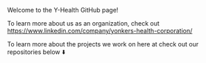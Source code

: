 Welcome to the Y-Health GitHub page!

To learn more about us as an organization, check out https://www.linkedin.com/company/yonkers-health-corporation/

To learn more about the projects we work on here at check out our repositories below :arrow_down:
